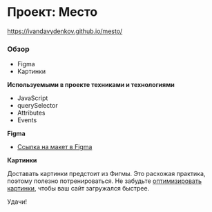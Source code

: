 # Проект: Место
https://ivandavydenkov.github.io/mesto/
### Обзор

* Figma
* Картинки

**Используемыми в проекте техниками и технологиями**

- JavaScript
- querySelector
- Attributes
- Events

**Figma**

* [Ссылка на макет в Figma](https://www.figma.com/file/2cn9N9jSkmxD84oJik7xL7/JavaScript.-Sprint-4?node-id=0%3A1)

**Картинки**

Доставать картинки предстоит из Фигмы. Это расхожая практика, поэтому полезно потренироваться.
Не забудьте [оптимизировать картинки](https://tinypng.com/), чтобы ваш сайт загружался быстрее.

Удачи!
